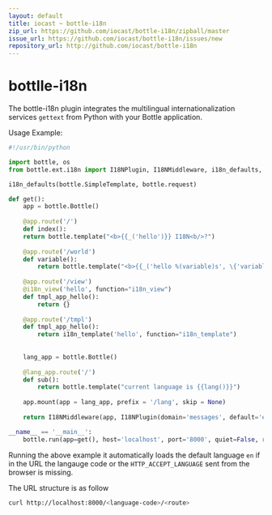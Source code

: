 ```yaml
---
layout: default
title: iocast ~ bottle-i18n
zip_url: https://github.com/iocast/bottle-i18n/zipball/master
issue_url: https://github.com/iocast/bottle-i18n/issues/new
repository_url: http://github.com/iocast/bottle-i18n
---
```


# bottlle-i18n

The bottle-i18n plugin integrates the multilingual internationalization services `gettext` from Python with your Bottle application.

Usage Example:

```python
#!/usr/bin/python

import bottle, os
from bottle.ext.i18n import I18NPlugin, I18NMiddleware, i18n_defaults, i18n_view, i18n_template

i18n_defaults(bottle.SimpleTemplate, bottle.request)

def get():
    app = bottle.Bottle()
    
    @app.route('/')
    def index():
    return bottle.template("<b>{{_('hello')}} I18N<b/>?")
    
    @app.route('/world')
    def variable():
        return bottle.template("<b>{{_('hello %(variable)s', \{'variable': world\})}}<b/>?", {'world': app._('world')})
    
	@app.route('/view')
    @i18n_view('hello', function="i18n_view")
    def tmpl_app_hello():
        return {}
    
    @app.route('/tmpl')
    def tmpl_app_hello():
        return i18n_template('hello', function="i18n_template")
    
    
    lang_app = bottle.Bottle()
    
    @lang_app.route('/')
    def sub():
        return bottle.template("current language is {{lang()}}")
    
    app.mount(app = lang_app, prefix = '/lang', skip = None)
    
    return I18NMiddleware(app, I18NPlugin(domain='messages', default='en', locale_dir='./locale'))

__name__ == '__main__':
    bottle.run(app=get(), host='localhost', port='8000', quiet=False, reloader=True, debug=True)
```

Running the above example it automatically loads the default language `en` if in the URL the langauge code or the `HTTP_ACCEPT_LANGUAGE` sent from the browser is missing.

The URL structure is as follow

```bash
curl http://localhost:8000/<language-code>/<route>
```